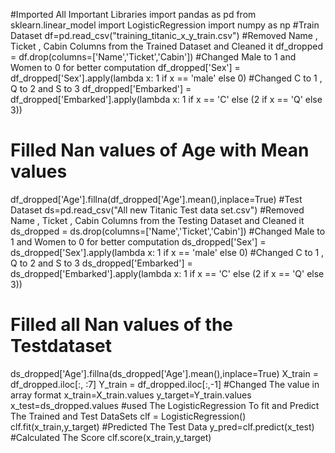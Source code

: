 #Imported All Important Libraries
import pandas as pd
from sklearn.linear_model import LogisticRegression
import numpy as np
#Train Dataset
df=pd.read_csv("training_titanic_x_y_train.csv")
#Removed Name , Ticket , Cabin Columns from the Trained Dataset and Cleaned it
df_dropped = df.drop(columns=['Name','Ticket','Cabin'])
#Changed  Male to 1 and Women to 0 for better computation
df_dropped['Sex'] = df_dropped['Sex'].apply(lambda x: 1 if x == 'male' else 0)
#Changed C to 1 , Q to 2 and S to 3
df_dropped['Embarked'] = df_dropped['Embarked'].apply(lambda x: 1 if x == 'C' else (2 if x == 'Q' else 3))
# Filled Nan values of Age with Mean values
df_dropped['Age'].fillna(df_dropped['Age'].mean(),inplace=True)
#Test Dataset
ds=pd.read_csv("All new Titanic Test data set.csv")
#Removed Name , Ticket , Cabin Columns from the Testing Dataset and Cleaned it
ds_dropped = ds.drop(columns=['Name','Ticket','Cabin'])
#Changed  Male to 1 and Women to 0 for better computation
ds_dropped['Sex'] = ds_dropped['Sex'].apply(lambda x: 1 if x == 'male' else 0)
#Changed C to 1 , Q to 2 and S to 3
ds_dropped['Embarked'] = ds_dropped['Embarked'].apply(lambda x: 1 if x == 'C' else (2 if x == 'Q' else 3))
# Filled all Nan values of the Testdataset
ds_dropped['Age'].fillna(ds_dropped['Age'].mean(),inplace=True)
X_train = df_dropped.iloc[:, :7]
Y_train = df_dropped.iloc[:,-1]
#Changed The value in array format
x_train=X_train.values
y_target=Y_train.values
x_test=ds_dropped.values
#used The LogisticRegression To fit and Predict The Trained and Test DataSets
clf = LogisticRegression()
clf.fit(x_train,y_target)
#Predicted The Test Data
y_pred=clf.predict(x_test)
#Calculated The Score
clf.score(x_train,y_target)
